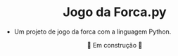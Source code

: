 <h1 align="center">Jogo da Forca.py</h1>
<ul>
    <li>Um projeto de jogo da forca com a linguagem Python.</li>
</ul>

<p align="center">🚧 Em construção 🚧</p>

